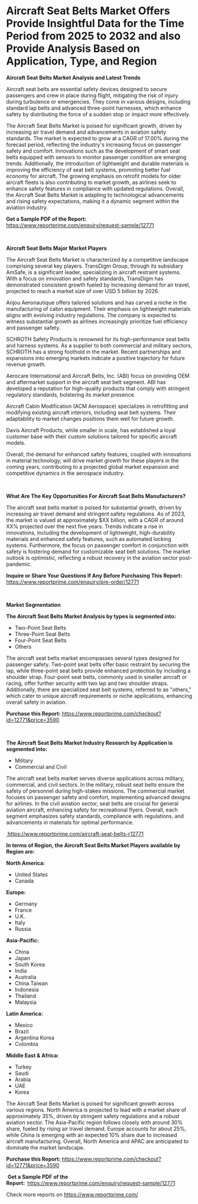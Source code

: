 <p><h1>Aircraft Seat Belts Market Offers Provide Insightful Data for the Time Period from 2025 to 2032 and also Provide Analysis Based on Application, Type, and Region</h1></p><p><strong>Aircraft Seat Belts Market Analysis and Latest Trends</strong></p>
<p><p>Aircraft seat belts are essential safety devices designed to secure passengers and crew in place during flight, mitigating the risk of injury during turbulence or emergencies. They come in various designs, including standard lap belts and advanced three-point harnesses, which enhance safety by distributing the force of a sudden stop or impact more effectively.</p><p>The Aircraft Seat Belts Market is poised for significant growth, driven by increasing air travel demand and advancements in aviation safety standards. The market is expected to grow at a CAGR of 17.00% during the forecast period, reflecting the industry's increasing focus on passenger safety and comfort. Innovations such as the development of smart seat belts equipped with sensors to monitor passenger condition are emerging trends. Additionally, the introduction of lightweight and durable materials is improving the efficiency of seat belt systems, promoting better fuel economy for aircraft. The growing emphasis on retrofit models for older aircraft fleets is also contributing to market growth, as airlines seek to enhance safety features in compliance with updated regulations. Overall, the Aircraft Seat Belts Market is adapting to technological advancements and rising safety expectations, making it a dynamic segment within the aviation industry.</p></p>
<p><strong>Get a Sample PDF of the Report:&nbsp;</strong> <a href="https://www.reportprime.com/enquiry/request-sample/12771?utm_campaign=3002&utm_medium=2&utm_source=Github&utm_content=ia&utm_term=19032025&utm_id=aircraft-seat-belts">https://www.reportprime.com/enquiry/request-sample/12771</a></p>
<p>&nbsp;</p>
<p><strong>Aircraft Seat Belts Major Market Players</strong></p>
<p><p>The Aircraft Seat Belts Market is characterized by a competitive landscape comprising several key players. TransDigm Group, through its subsidiary AmSafe, is a significant leader, specializing in aircraft restraint systems. With a focus on innovation and safety standards, TransDigm has demonstrated consistent growth fueled by increasing demand for air travel, projected to reach a market size of over USD 5 billion by 2026.</p><p>Anjou Aeronautique offers tailored solutions and has carved a niche in the manufacturing of cabin equipment. Their emphasis on lightweight materials aligns with evolving industry regulations. The company is expected to witness substantial growth as airlines increasingly prioritize fuel efficiency and passenger safety.</p><p>SCHROTH Safety Products is renowned for its high-performance seat belts and harness systems. As a supplier to both commercial and military sectors, SCHROTH has a strong foothold in the market. Recent partnerships and expansions into emerging markets indicate a positive trajectory for future revenue growth.</p><p>Aerocare International and Aircraft Belts, Inc. (ABI) focus on providing OEM and aftermarket support in the aircraft seat belt segment. ABI has developed a reputation for high-quality products that comply with stringent regulatory standards, bolstering its market presence.</p><p>Aircraft Cabin Modification (ACM Aerospace) specializes in retrofitting and modifying existing aircraft interiors, including seat belt systems. Their adaptability to market changes positions them well for future growth.</p><p>Davis Aircraft Products, while smaller in scale, has established a loyal customer base with their custom solutions tailored for specific aircraft models.</p><p>Overall, the demand for enhanced safety features, coupled with innovations in material technology, will drive market growth for these players in the coming years, contributing to a projected global market expansion and competitive dynamics in the aerospace industry.</p></p>
<p>&nbsp;</p>
<p><strong>What Are The Key Opportunities For Aircraft Seat Belts Manufacturers?</strong></p>
<p><p>The aircraft seat belts market is poised for substantial growth, driven by increasing air travel demand and stringent safety regulations. As of 2023, the market is valued at approximately $XX billion, with a CAGR of around XX% projected over the next five years. Trends indicate a rise in innovations, including the development of lightweight, high-durability materials and enhanced safety features, such as automated locking systems. Furthermore, the focus on passenger comfort in conjunction with safety is fostering demand for customizable seat belt solutions. The market outlook is optimistic, reflecting a robust recovery in the aviation sector post-pandemic.</p></p>
<p><strong>Inquire or Share Your Questions If Any Before Purchasing This Report:</strong> <a href="https://www.reportprime.com/enquiry/pre-order/12771?utm_campaign=3002&utm_medium=2&utm_source=Github&utm_content=ia&utm_term=19032025&utm_id=aircraft-seat-belts">https://www.reportprime.com/enquiry/pre-order/12771</a></p>
<p>&nbsp;</p>
<p><strong>Market Segmentation</strong></p>
<p><strong>The Aircraft Seat Belts Market Analysis by types is segmented into:</strong></p>
<p><ul><li>Two-Point Seat Belts</li><li>Three-Point Seat Belts</li><li>Four-Point Seat Belts</li><li>Others</li></ul></p>
<p><p>The aircraft seat belts market encompasses several types designed for passenger safety. Two-point seat belts offer basic restraint by securing the lap, while three-point seat belts provide enhanced protection by including a shoulder strap. Four-point seat belts, commonly used in smaller aircraft or racing, offer further security with two lap and two shoulder straps. Additionally, there are specialized seat belt systems, referred to as "others," which cater to unique aircraft requirements or niche applications, enhancing overall safety in aviation.</p></p>
<p><strong>Purchase this Report:&nbsp;</strong><a href="https://www.reportprime.com/checkout?id=12771&price=3590&utm_campaign=3002&utm_medium=2&utm_source=Github&utm_content=ia&utm_term=19032025&utm_id=aircraft-seat-belts">https://www.reportprime.com/checkout?id=12771&price=3590</a></p>
<p>&nbsp;</p>
<p><strong>The Aircraft Seat Belts Market Industry Research by Application is segmented into:</strong></p>
<p><ul><li>Military</li><li>Commercial and Civil</li></ul></p>
<p><p>The aircraft seat belts market serves diverse applications across military, commercial, and civil sectors. In the military, robust seat belts ensure the safety of personnel during high-stakes missions. The commercial market focuses on passenger safety and comfort, implementing advanced designs for airlines. In the civil aviation sector, seat belts are crucial for general aviation aircraft, enhancing safety for recreational flyers. Overall, each segment emphasizes safety standards, compliance with regulations, and advancements in materials for optimal performance.</p></p>
<p><a href="https://www.reportprime.com/aircraft-seat-belts-r12771?utm_campaign=3002&utm_medium=2&utm_source=Github&utm_content=ia&utm_term=19032025&utm_id=aircraft-seat-belts">&nbsp;https://www.reportprime.com/aircraft-seat-belts-r12771</a></p>
<p><strong>In terms of Region, the Aircraft Seat Belts Market Players available by Region are:</strong></p>
<p>
    <p> <strong> North America: </strong>
        <ul>
            <li>United States</li>
            <li>Canada</li>
        </ul>
        </p> 
    <p> <strong> Europe: </strong>
        <ul>
            <li>Germany</li>
            <li>France</li>
            <li>U.K.</li>
            <li>Italy</li>
            <li>Russia</li>
        </ul>
        </p> 
    <p> <strong> Asia-Pacific: </strong>
        <ul>
            <li>China</li>
            <li>Japan</li>
            <li>South Korea</li>
            <li>India</li>
            <li>Australia</li>
            <li>China Taiwan</li>
            <li>Indonesia</li>
            <li>Thailand</li>
            <li>Malaysia</li>
        </ul>
        </p> 
    <p> <strong> Latin America: </strong>
        <ul>
            <li>Mexico</li>
            <li>Brazil</li>
            <li>Argentina Korea</li>
            <li>Colombia</li>
        </ul>
        </p> 
    <p> <strong> Middle East & Africa: </strong>
        <ul>
            <li>Turkey</li>
            <li>Saudi</li>
            <li>Arabia</li>
            <li>UAE</li>
            <li>Korea</li>
        </ul>
    </p>
    </p>
<p><p>The Aircraft Seat Belts Market is poised for significant growth across various regions. North America is projected to lead with a market share of approximately 35%, driven by stringent safety regulations and a robust aviation sector. The Asia-Pacific region follows closely with around 30% share, fueled by rising air travel demand. Europe accounts for about 25%, while China is emerging with an expected 10% share due to increased aircraft manufacturing. Overall, North America and APAC are anticipated to dominate the market landscape.</p></p>
<p><strong>Purchase this Report: </strong><a href="https://www.reportprime.com/checkout?id=12771&price=3590&utm_campaign=3002&utm_medium=2&utm_source=Github&utm_content=ia&utm_term=19032025&utm_id=aircraft-seat-belts">https://www.reportprime.com/checkout?id=12771&price=3590</a></p>
<p>&nbsp;<strong>Get a Sample PDF of the Report:&nbsp;&nbsp;</strong><a href="https://www.reportprime.com/enquiry/request-sample/12771?utm_campaign=3002&utm_medium=2&utm_source=Github&utm_content=ia&utm_term=19032025&utm_id=aircraft-seat-belts">https://www.reportprime.com/enquiry/request-sample/12771</a></p>
<p><strong></strong></p>
<p>Check more reports on <a href="https://www.reportprime.com/?utm_campaign=3002&utm_medium=2&utm_source=Github&utm_content=ia&utm_term=19032025&utm_id=aircraft-seat-belts">https://www.reportprime.com/</a></p>